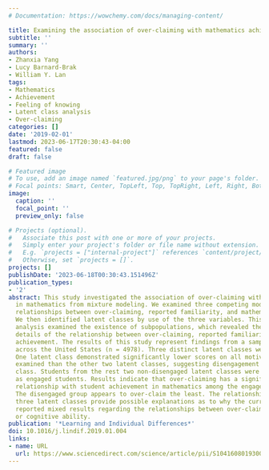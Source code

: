 ```yaml
---
# Documentation: https://wowchemy.com/docs/managing-content/

title: Examining the association of over-claiming with mathematics achievement
subtitle: ''
summary: ''
authors:
- Zhanxia Yang
- Lucy Barnard-Brak
- William Y. Lan
tags:
- Mathematics
- Achievement
- Feeling of knowing
- Latent class analysis
- Over-claiming
categories: []
date: '2019-02-01'
lastmod: 2023-06-17T20:30:43-04:00
featured: false
draft: false

# Featured image
# To use, add an image named `featured.jpg/png` to your page's folder.
# Focal points: Smart, Center, TopLeft, Top, TopRight, Left, Right, BottomLeft, Bottom, BottomRight.
image:
  caption: ''
  focal_point: ''
  preview_only: false

# Projects (optional).
#   Associate this post with one or more of your projects.
#   Simply enter your project's folder or file name without extension.
#   E.g. `projects = ["internal-project"]` references `content/project/deep-learning/index.md`.
#   Otherwise, set `projects = []`.
projects: []
publishDate: '2023-06-18T00:30:43.151496Z'
publication_types:
- '2'
abstract: This study investigated the association of over-claiming with student achievement
  in mathematics from mixture modeling. We examined three competing models to find
  relationships between over-claiming, reported familiarity, and mathematics achievement.
  We then identified latent classes by use of the three variables. This latent class
  analysis examined the existence of subpopulations, which revealed the disguised
  details of the relationship between over-claiming, reported familiarity, and mathematics
  achievement. The results of this study represent findings from a sample of 15-year-olds
  across the United States (n = 4978). Three distinct latent classes were identified.
  One latent class demonstrated significantly lower scores on all motivational indicators
  examined than the other two latent classes, suggesting disengagement in this latent
  class. Students from the rest two non-disengaged latent classes were considered
  as engaged students. Results indicate that over-claiming has a significant negative
  relationship with student achievement in mathematics among the engaged students.
  The disengaged group appears to over-claim the least. The relationships among these
  three latent classes provide possible explanations as to why the current literature
  reported mixed results regarding the relationships between over-claiming and achievement
  or cognitive ability.
publication: '*Learning and Individual Differences*'
doi: 10.1016/j.lindif.2019.01.004
links:
- name: URL
  url: https://www.sciencedirect.com/science/article/pii/S104160801930010X
---
```

